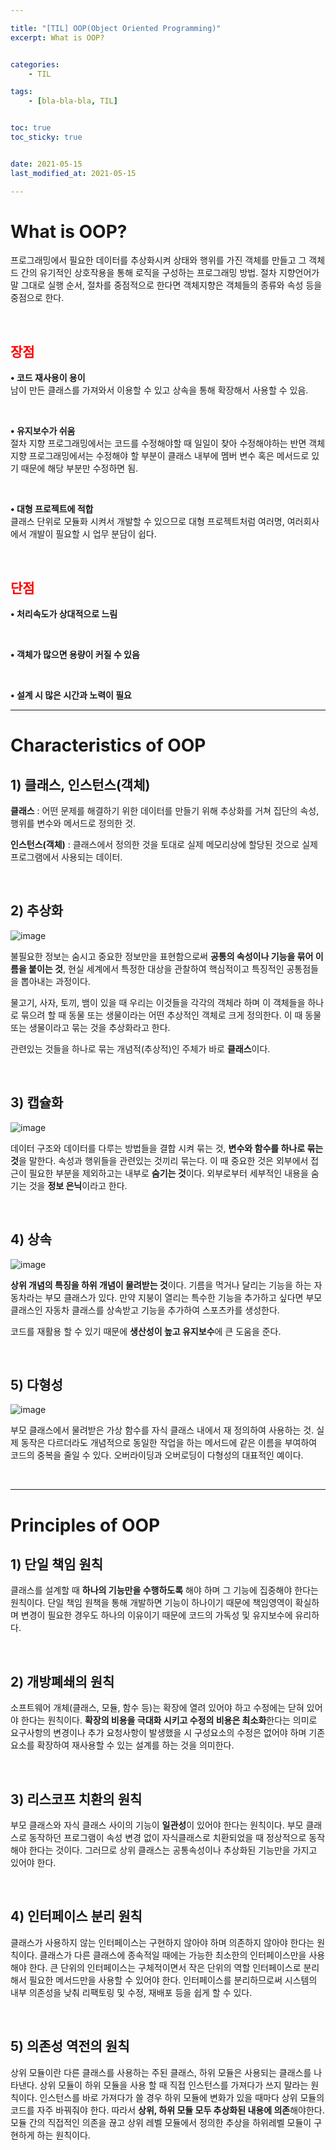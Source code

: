 ```yaml
---

title: "[TIL] OOP(Object Oriented Programming)"
excerpt: What is OOP?


categories:
    - TIL

tags:
    - [bla-bla-bla, TIL]


toc: true
toc_sticky: true


date: 2021-05-15
last_modified_at: 2021-05-15

---
```


# What is OOP?

프로그래밍에서 필요한 데이터를 추상화시켜 상태와 행위를 가진 객체를 만들고 그 객체드 간의 유기적인 상호작용을 통해 로직을 구성하는 프로그래밍 방법. 절차 지향언어가 말 그대로 실행 순서, 절차를 중점적으로 한다면 객체지향은 객체들의 종류와 속성 등을 중점으로 한다.

<br>

## <span style="color:red">장점<span>

**• 코드 재사용이 용이**  
남이 만든 클래스를 가져와서 이용할 수 있고 상속을 통해 확장해서 사용할 수 있음.

<br>

**• 유지보수가 쉬움**  
절차 지향 프로그래밍에서는 코드를 수정해야할 때 일일이 찾아 수정해야하는 반면 객체 지향 프로그래밍에서는 수정해야 할 부분이 클래스 내부에 멤버 변수 혹은 메서드로 있기 때문에 해당 부분만 수정하면 됨.

<br>

**• 대형 프로젝트에 적합**  
클래스 단위로 모듈화 시켜서 개발할 수 있으므로 대형 프로젝트처럼 여러명, 여러회사에서 개발이 필요할 시 업무 분담이 쉽다.

<br>

## <span style="color:red">단점<span>

**• 처리속도가 상대적으로 느림**

<br>

**• 객체가 많으면 용량이 커질 수 있음**

<br>

**• 설계 시 많은 시간과 노력이 필요**

---


# Characteristics of OOP

## 1) 클래스, 인스턴스(객체)

**클래스** : 어떤 문제를 해결하기 위한 데이터를 만들기 위해 추상화를 거쳐 집단의 속성, 행위를 변수와 메서드로 정의한 것.

**인스턴스(객체)** : 클래스에서 정의한 것을 토대로 실제 메모리상에 할당된 것으로 실제 프로그램에서 사용되는 데이터.

<br>

## 2) 추상화


![image](/assets/images/21_05_15_til/abstract.png)


불필요한 정보는 숨시고 중요한 정보만을 표현함으로써 **공통의 속성이나 기능을 묶어 이름을 붙이는 것**, 현실 세계에서 특정한 대상을 관찰하여 핵심적이고 특징적인 공통점들을 뽑아내는 과정이다.

물고기, 사자, 토끼, 뱀이 있을 때 우리는 이것들을 각각의 객체라 하며 이 객체들을 하나로 묶으려 할 때 동물 또는 생물이라는 어떤 추상적인 객체로 크게 정의한다. 이 때 동물 또는 생물이라고 묶는 것을 추상화라고 한다.

관련있는 것들을 하나로 묶는 개념적(추상적)인 주체가 바로 **클래스**이다.

<br>

## 3) 캡슐화


![image](/assets/images/21_05_15_til/capsule.png)


데이터 구조와 데이터를 다루는 방법들을 결합 시켜 묶는 것, **변수와 함수를 하나로 묶는 것**을 말한다. 속성과 행위들을 관련있는 것끼리 묶는다. 이 때 중요한 것은 외부에서 접근이 필요한 부분을 제외하고는 내부로 **숨기는 것**이다. 외부로부터 세부적인 내용을 숨기는 것을 **정보 은닉**이라고 한다.

<br>

## 4) 상속


![image](/assets/images/21_05_15_til/inherit.png)


**상위 개념의 특징을 하위 개념이 물려받는 것**이다. 기름을 먹거나 달리는 기능을 하는 자동차라는 부모 클래스가 있다. 만약 지붕이 열리는 특수한 기능을 추가하고 싶다면 부모 클래스인 자동차 클래스를 상속받고 기능을 추가하여 스포츠카를 생성한다.

코드를 재활용 할 수 있기 때문에 **생산성이 높고 유지보수**에 큰 도움을 준다.

<br>

## 5) 다형성


![image](/assets/images/21_05_15_til/polymorphism.png)


부모 클래스에서 물려받은 가상 함수를 자식 클래스 내에서 재 정의하여 사용하는 것. 실제 동작은 다르더라도 개념적으로 동일한 작업을 하는 메서드에 같은 이름을 부여하여 코드의 중복을 줄일 수 있다. 오버라이딩과 오버로딩이 다형성의 대표적인 예이다.

<br>

---

# Principles of OOP

## 1) 단일 책임 원칙

클래스를 설계할 때 **하나의 기능만을 수행하도록** 해야 하며 그 기능에 집중해야 한다는 원칙이다. 단일 책임 원책을 통해 개발하면 기능이 하나이기 때문에 책임영역이 확실하며 변경이 필요한 경우도 하나의 이유이기 때문에 코드의 가독성 및 유지보수에 유리하다.

<br>

## 2) 개방폐쇄의 원칙

소프트웨어 개체(클래스, 모듈, 함수 등)는 확장에 열려 있어야 하고 수정에는 닫혀 있어야 한다는 원칙이다. **확장의 비용을 극대화 시키고 수정의 비용은 최소화**한다는 의미로 요구사항의 변경이나 추가 요청사항이 발생했을 시 구성요소의 수정은 없어야 하며 기존요소를 확장하여 재사용할 수 있는 설계를 하는 것을 의미한다.

<br>


## 3) 리스코프 치환의 원칙

부모 클래스와 자식 클래스 사이의 기능이 **일관성**이 있어야 한다는 원칙이다. 부모 클래스로 동작하던 프로그램이 속성 변경 없이 자식클래스로 치환되었을 때 정상적으로 동작해야 한다는 것이다. 그러므로 상위 클래스는 공통속성이나 추상화된 기능만을 가지고 있어야 한다.

<br>

## 4) 인터페이스 분리 원칙

클래스가 사용하지 않는 인터페이스는 구현하지 않아야 하며 의존하지 않아야 한다는 원칙이다. 클래스가 다른 클래스에 종속적일 때에는 가능한 최소한의 인터페이스만을 사용해야 한다. 큰 단위의 인터페이스는 구체적이면서 작은 단위의 역할 인터페이스로 분리해서 필요한 메서드만을 사용할 수 있어야 한다. 인터페이스를 분리하므로써 시스템의 내부 의존성을 낮춰 리팩토링 및 수정, 재배포 등을 쉽게 할 수 있다.

<br>

## 5) 의존성 역전의 원칙

상위 모듈이란 다른 클래스를 사용하는 주된 클래스, 하위 모듈은 사용되는 클래스를 나타낸다. 상위 모듈이 하위 모듈을 사용 할 때 직접 인스턴스를 가져다가 쓰지 말라는 원칙이다. 인스턴스를 바로 가져다가 쓸 경우 하위 모듈에 변화가 있을 때마다 상위 모듈의 코드를 자주 바꿔줘야 한다. 따라서 **상위, 하위 모듈 모두 추상화된 내용에 의존**해야한다. 모듈 간의 직접적인 의존을 끊고 상위 레벨 모듈에서 정의한 추상을 하위레벨 모듈이 구현하게 하는 원칙이다. 





